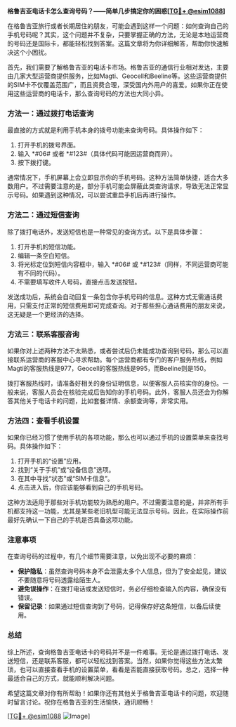 **格鲁吉亚电话卡怎么查询号码？——简单几步搞定你的困惑[[TG💪+ @esim1088](https://t.me/s/esim1088)]**

在格鲁吉亚旅行或者长期居住的朋友，可能会遇到这样一个问题：如何查询自己的手机号码呢？其实，这个问题并不复杂，只要掌握正确的方法，无论是本地运营商的号码还是国际卡，都能轻松找到答案。这篇文章将为你详细解答，帮助你快速解决这个小困扰。

首先，我们需要了解格鲁吉亚的电话卡市场。格鲁吉亚的通信行业相对发达，主要由几家大型运营商提供服务，比如Magti、Geocell和Beeline等。这些运营商提供的SIM卡不仅覆盖范围广，而且资费合理，深受国内外用户的喜爱。如果你正在使用这些运营商的电话卡，那么查询号码的方法也大同小异。

### 方法一：通过拨打电话查询

最直接的方式就是利用手机本身的拨号功能来查询号码。具体操作如下：

1. 打开手机的拨号界面。
2. 输入 *#06# 或者 *#123#（具体代码可能因运营商而异）。
3. 按下拨打键。

通常情况下，手机屏幕上会立即显示你的手机号码。这种方法简单快捷，适合大多数用户。不过需要注意的是，部分手机可能会屏蔽此类查询请求，导致无法正常显示号码。如果遇到这种情况，可以尝试重启手机后再进行操作。

### 方法二：通过短信查询

除了拨打电话外，发送短信也是一种常见的查询方式。以下是具体步骤：

1. 打开手机的短信功能。
2. 编辑一条空白短信。
3. 将光标定位到短信内容框中，输入 *#06# 或 *#123#（同样，不同运营商可能有不同的代码）。
4. 不需要填写收件人号码，直接点击发送按钮。

发送成功后，系统会自动回复一条包含你手机号码的信息。这种方式无需通话费用，只需支付正常的短信费用即可完成查询。对于那些担心通话费用的朋友来说，这无疑是一个更经济的选择。

### 方法三：联系客服咨询

如果你对上述两种方法不太熟悉，或者尝试后仍未能成功查询到号码，那么可以直接联系运营商的客服中心寻求帮助。每个运营商都有专门的客户服务热线，例如Magti的客服热线是977，Geocell的客服热线是995，而Beeline则是150。

拨打客服热线时，请准备好相关的身份证明信息，以便客服人员核实你的身份。一般来说，客服人员会在核验完成后告知你的手机号码。此外，客服人员还会为你解答其他关于电话卡的问题，比如套餐详情、余额查询等，非常实用。

### 方法四：查看手机设置

如果你已经习惯了使用手机的各项功能，那么也可以通过手机的设置菜单来查找号码。具体操作如下：

1. 打开手机的“设置”应用。
2. 找到“关于手机”或“设备信息”选项。
3. 在其中寻找“状态”或“SIM卡信息”。
4. 点击进入后，你应该能够看到自己的手机号码。

这种方法适用于那些对手机功能较为熟悉的用户。不过需要注意的是，并非所有手机都支持这一功能，尤其是某些老旧机型可能无法显示号码。因此，在实际操作前最好先确认一下自己的手机是否具备这项功能。

### 注意事项

在查询号码的过程中，有几个细节需要注意，以免出现不必要的麻烦：

- **保护隐私**：虽然查询号码本身不会泄露太多个人信息，但为了安全起见，建议不要随意将号码透露给陌生人。
- **避免误操作**：在拨打电话或发送短信时，务必仔细检查输入的内容，确保没有错误。
- **保留记录**：如果通过短信查询到了号码，记得保存好这条短信，以备后续使用。

### 总结

综上所述，查询格鲁吉亚电话卡的号码并不是一件难事。无论是通过拨打电话、发送短信，还是联系客服，都可以轻松找到答案。当然，如果你觉得这些方法太繁琐，也可以直接查看手机的设置菜单，看看是否能直接获取号码。总之，选择一种最适合自己的方式，就能顺利解决问题。

希望这篇文章对你有所帮助！如果你还有其他关于格鲁吉亚电话卡的问题，欢迎随时留言讨论。祝你在格鲁吉亚的生活愉快，通讯顺畅！

[[TG💪+ @esim1088](https://t.me/s/esim1088) ![Image](https://i.postimg.cc/4NQfJmqS/Snipaste-2025-05-13-00-14-12.png)]